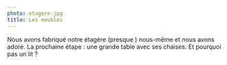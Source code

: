 ```yaml
---
photo: etagere.jpg
title: Les meubles
---
```

Nous avons fabriqué notre étagère (presque [<i class="fa fa-map-o"></i>](http://www.ronen-kadushin.com/index.php/open-design/italic-shelf/) [<i class="fa fa-wrench"></i>](http://www.icimontreuil.com/ateliers/ateliers-bois-et-assemblage)) nous-même et nous avons adoré. La prochaine étape : une grande table avec ses chaises. Et pourquoi pas un lit ?
